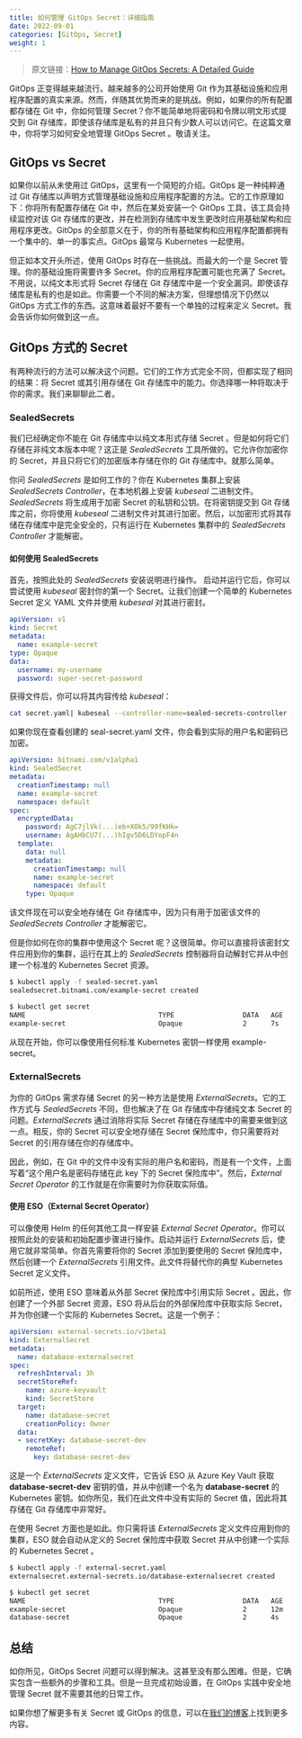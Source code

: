 ```yaml
---
title: 如何管理 GitOps Secret：详细指南
date: 2022-09-01
categories: [GitOps, Secret]
weight: 1
---
```


> 原文链接：[How to Manage GitOps Secrets: A Detailed Guide](https://releasehub.com/blog/how-to-manage-gitops-secrets-a-detailed-guide)

GitOps 正变得越来越流行。越来越多的公司开始使用 Git 作为其基础设施和应用程序配置的真实来源。然而，伴随其优势而来的是挑战。例如，如果你的所有配置都存储在 Git 中，你如何管理 Secret？你不能简单地将密码和令牌以明文形式提交到 Git 存储库，即使该存储库是私有的并且只有少数人可以访问它。在这篇文章中，你将学习如何安全地管理 GitOps  Secret 。敬请关注。

## GitOps vs Secret

如果你以前从未使用过 GitOps，这里有一个简短的介绍。GitOps 是一种纯粹通过 Git 存储库以声明方式管理基础设施和应用程序配置的方法。它的工作原理如下：你将所有配置存储在 Git 中，然后在某处安装一个 GitOps 工具，该工具会持续监控对该 Git 存储库的更改，并在检测到存储库中发生更改时应用基础架构和应用程序更改。GitOps 的全部意义在于，你的所有基础架构和应用程序配置都拥有一个集中的、单一的事实点。GitOps 最常与 Kubernetes 一起使用。

但正如本文开头所述，使用 GitOps 时存在一些挑战。而最大的一个是 Secret 管理。你的基础设施将需要许多 Secret。你的应用程序配置可能也充满了 Secret。不用说，以纯文本形式将 Secret 存储在 Git 存储库中是一个安全漏洞。即使该存储库是私有的也是如此。你需要一个不同的解决方案，但理想情况下仍然以 GitOps 方式工作的东西。这意味着最好不要有一个单独的过程来定义 Secret。我会告诉你如何做到这一点。

## GitOps 方式的 Secret

有两种流行的方法可以解决这个问题。它们的工作方式完全不同，但都实现了相同的结果：将 Secret 或其引用存储在 Git 存储库中的能力。你选择哪一种将取决于你的需求。我们来聊聊此二者。

### SealedSecrets

我们已经确定你不能在 Git 存储库中以纯文本形式存储 Secret 。但是如何将它们存储在非纯文本版本中呢？这正是 *SealedSecrets* 工具所做的。它允许你加密你的 Secret，并且只将它们的加密版本存储在你的 Git 存储库中。就那么简单。

你问 *SealedSecrets* 是如何工作的？你在 Kubernetes 集群上安装 *SealedSecrets Controller*，在本地机器上安装 *kubeseal* 二进制文件。*SealedSecrets* 将生成用于加密 Secret 的私钥和公钥。在将密钥提交到 Git 存储库之前，你将使用 *kubeseal* 二进制文件对其进行加密。然后，以加密形式将其存储在存储库中是完全安全的，只有运行在 Kubernetes 集群中的 *SealedSecrets Controller* 才能解密。

#### 如何使用 SealedSecrets

首先，按照此处的 *SealedSecrets* 安装说明进行操作。 启动并运行它后，你可以尝试使用 *kubeseal* 密封你的第一个 Secret。让我们创建一个简单的 Kubernetes  Secret 定义 YAML 文件并使用 *kubeseal* 对其进行密封。

```yaml
apiVersion: v1
kind: Secret
metadata:
  name: example-secret
type: Opaque
data:
  username: my-username
  password: super-secret-password
```

获得文件后，你可以将其内容传给 *kubeseal*：

```bash
cat secret.yaml| kubeseal --controller-name=sealed-secrets-controller --format yaml > sealed-secret.yaml
```

如果你现在查看创建的 seal-secret.yaml 文件，你会看到实际的用户名和密码已加密。

```yaml
apiVersion: bitnami.com/v1alpha1
kind: SealedSecret
metadata:
  creationTimestamp: null
  name: example-secret
  namespace: default
spec:
  encryptedData:
    password: AgC7jlVk(...)eb+XOk5/99fKHk=
    username: AgAHbCU7(...)hIgv5D6LDYopF4n
  template:
    data: null
    metadata:
      creationTimestamp: null
      name: example-secret
      namespace: default
    type: Opaque
```

该文件现在可以安全地存储在 Git 存储库中，因为只有用于加密该文件的 *SealedSecrets Controller* 才能解密它。

但是你如何在你的集群中使用这个 Secret 呢？这很简单。你可以直接将该密封文件应用到你的集群，运行在其上的 *SealedSecrets* 控制器将自动解封它并从中创建一个标准的 Kubernetes  Secret 资源。

```bash
$ kubectl apply -f sealed-secret.yaml
sealedsecret.bitnami.com/example-secret created

$ kubectl get secret
NAME                                 TYPE                 DATA   AGE
example-secret                       Opaque               2      7s
```

从现在开始，你可以像使用任何标准 Kubernetes 密钥一样使用 example-secret。

### ExternalSecrets

为你的 GitOps 需求存储 Secret 的另一种方法是使用 *ExternalSecrets*。它的工作方式与 *SealedSecrets* 不同，但也解决了在 Git 存储库中存储纯文本 Secret 的问题。*ExternalSecrets* 通过消除将实际 Secret 存储在存储库中的需要来做到这一点。相反，你的 Secret 可以安全地存储在 Secret 保险库中，你只需要将对 Secret 的引用存储在你的存储库中。

因此，例如，在 Git 中的文件中没有实际的用户名和密码，而是有一个文件，上面写着“这个用户名是密码存储在此 key 下的 Secret 保险库中”。然后，*External Secret Operator* 的工作就是在你需要时为你获取实际值。

#### 使用 ESO（External Secret Operator）

可以像使用 Helm 的任何其他工具一样安装 *External Secret Operator*。你可以按照此处的安装和初始配置步骤进行操作。启动并运行 *ExternalSecrets* 后，使用它就非常简单。你首先需要将你的 Secret 添加到要使用的 Secret 保险库中，然后创建一个 *ExternalSecrets* 引用文件。此文件将替代你的典型 Kubernetes  Secret 定义文件。

如前所述，使用 ESO 意味着从外部 Secret 保险库中引用实际 Secret 。因此，你创建了一个外部 Secret 资源，ESO 将从后台的外部保险库中获取实际 Secret，并为你创建一个实际的 Kubernetes Secret。这是一个例子：

```yaml
apiVersion: external-secrets.io/v1beta1
kind: ExternalSecret
metadata:
  name: database-externalsecret
spec:
  refreshInterval: 3h
  secretStoreRef:
    name: azure-keyvault
    kind: SecretStore
  target:
    name: database-secret
    creationPolicy: Owner
  data:
  - secretKey: database-secret-dev
    remoteRef:
      key: database-secret-dev
```

这是一个 *ExternalSecrets* 定义文件，它告诉 ESO 从 Azure Key Vault 获取 **database-secret-dev** 密钥的值，并从中创建一个名为 **database-secret** 的 Kubernetes 密钥。如你所见，我们在此文件中没有实际的 Secret 值，因此将其存储在 Git 存储库中非常好。

在使用 Secret 方面也是如此。你只需将该 *ExternalSecrets* 定义文件应用到你的集群，ESO 就会自动从定义的 Secret 保险库中获取 Secret 并从中创建一个实际的 Kubernetes  Secret 。
```bash
$ kubectl apply -f external-secret.yaml
externalsecret.external-secrets.io/database-externalsecret created

$ kubectl get secret
NAME                                 TYPE                 DATA   AGE
example-secret                       Opaque               2      12m
database-secret                      Opaque               2      4s
```

## 总结

如你所见，GitOps  Secret 问题可以得到解决。这甚至没有那么困难。但是，它确实包含一些额外的步骤和工具。但是一旦完成初始设置，在 GitOps 实践中安全地管理 Secret 就不需要其他的日常工作。

如果你想了解更多有关 Secret 或 GitOps 的信息，可以在[我们的博客](https://releasehub.com/blog)上找到更多内容。